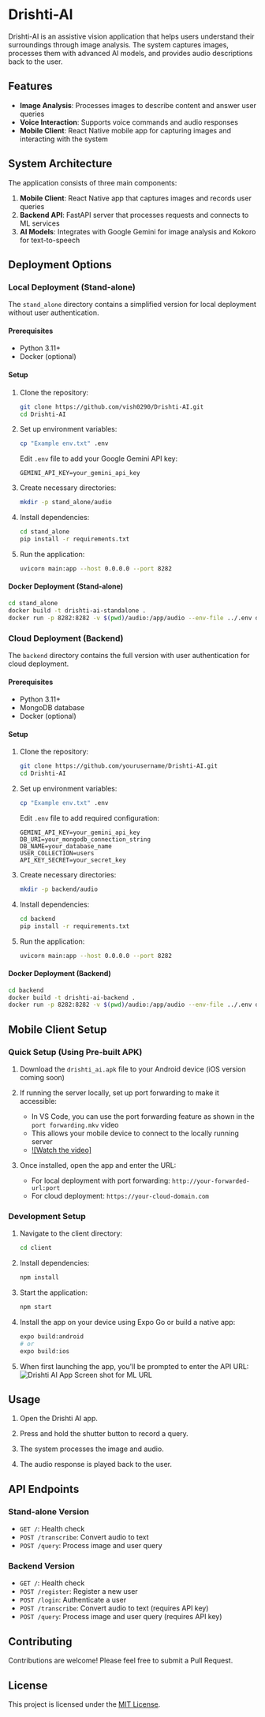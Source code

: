 # Drishti-AI

Drishti-AI is an assistive vision application that helps users understand their surroundings through image analysis. The system captures images, processes them with advanced AI models, and provides audio descriptions back to the user.

## Features

- **Image Analysis**: Processes images to describe content and answer user queries
- **Voice Interaction**: Supports voice commands and audio responses
- **Mobile Client**: React Native mobile app for capturing images and interacting with the system

## System Architecture

The application consists of three main components:

1. **Mobile Client**: React Native app that captures images and records user queries
2. **Backend API**: FastAPI server that processes requests and connects to ML services
3. **AI Models**: Integrates with Google Gemini for image analysis and Kokoro for text-to-speech

## Deployment Options

### Local Deployment (Stand-alone)

The `stand_alone` directory contains a simplified version for local deployment without user authentication.

#### Prerequisites

- Python 3.11+
- Docker (optional)

#### Setup

1. Clone the repository:

   ```bash
   git clone https://github.com/vish0290/Drishti-AI.git
   cd Drishti-AI
   ```

2. Set up environment variables:

   ```bash
   cp "Example env.txt" .env
   ```

   Edit `.env` file to add your Google Gemini API key:

   ```
   GEMINI_API_KEY=your_gemini_api_key
   ```

3. Create necessary directories:

   ```bash
   mkdir -p stand_alone/audio
   ```

4. Install dependencies:

   ```bash
   cd stand_alone
   pip install -r requirements.txt
   ```

5. Run the application:
   ```bash
   uvicorn main:app --host 0.0.0.0 --port 8282
   ```

#### Docker Deployment (Stand-alone)

```bash
cd stand_alone
docker build -t drishti-ai-standalone .
docker run -p 8282:8282 -v $(pwd)/audio:/app/audio --env-file ../.env drishti-ai-standalone
```

### Cloud Deployment (Backend)

The `backend` directory contains the full version with user authentication for cloud deployment.

#### Prerequisites

- Python 3.11+
- MongoDB database
- Docker (optional)

#### Setup

1. Clone the repository:

   ```bash
   git clone https://github.com/yourusername/Drishti-AI.git
   cd Drishti-AI
   ```

2. Set up environment variables:

   ```bash
   cp "Example env.txt" .env
   ```

   Edit `.env` file to add required configuration:

   ```
   GEMINI_API_KEY=your_gemini_api_key
   DB_URI=your_mongodb_connection_string
   DB_NAME=your_database_name
   USER_COLLECTION=users
   API_KEY_SECRET=your_secret_key
   ```

3. Create necessary directories:

   ```bash
   mkdir -p backend/audio
   ```

4. Install dependencies:

   ```bash
   cd backend
   pip install -r requirements.txt
   ```

5. Run the application:
   ```bash
   uvicorn main:app --host 0.0.0.0 --port 8282
   ```

#### Docker Deployment (Backend)

```bash
cd backend
docker build -t drishti-ai-backend .
docker run -p 8282:8282 -v $(pwd)/audio:/app/audio --env-file ../.env drishti-ai-backend
```

## Mobile Client Setup

### Quick Setup (Using Pre-built APK)

1. Download the `drishti_ai.apk` file to your Android device (iOS version coming soon)

2. If running the server locally, set up port forwarding to make it accessible:

   - In VS Code, you can use the port forwarding feature as shown in the `port forwarding.mkv` video
   - This allows your mobile device to connect to the locally running server
   - [![Watch the video]](https://raw.githubusercontent.com/Drishti-AI/branch/path/to/video.mp4)




3. Once installed, open the app and enter the URL:
   - For local deployment with port forwarding: `http://your-forwarded-url:port`
   - For cloud deployment: `https://your-cloud-domain.com`

### Development Setup

1. Navigate to the client directory:

   ```bash
   cd client
   ```

2. Install dependencies:

   ```bash
   npm install
   ```

3. Start the application:

   ```bash
   npm start
   ```

4. Install the app on your device using Expo Go or build a native app:

   ```bash
   expo build:android
   # or
   expo build:ios
   ```

5. When first launching the app, you'll be prompted to enter the API URL:
    ![Drishti AI App Screen shot for ML URL](https://example.com/screenshot.png)



## Usage

1. Open the Drishti AI app.

2. Press and hold the shutter button to record a query.

3. The system processes the image and audio.

4. The audio response is played back to the user.


## API Endpoints

### Stand-alone Version

- `GET /`: Health check
- `POST /transcribe`: Convert audio to text
- `POST /query`: Process image and user query

### Backend Version

- `GET /`: Health check
- `POST /register`: Register a new user
- `POST /login`: Authenticate a user
- `POST /transcribe`: Convert audio to text (requires API key)
- `POST /query`: Process image and user query (requires API key)



## Contributing

Contributions are welcome! Please feel free to submit a Pull Request.

## License

This project is licensed under the [MIT License](LICENSE).
